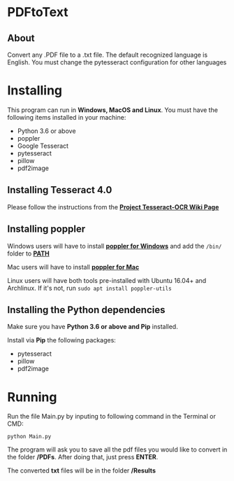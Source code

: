# PDFtoText
## About
Convert any .PDF file to a .txt file. The default recognized language is English. You must change the pytesseract
 configuration for other languages

# Installing
This program can run in **Windows, MacOS and Linux**.
You must have the following items installed in your machine:
- Python 3.6 or above
- poppler
- Google Tesseract
- pytesseract
- pillow
- pdf2image

## Installing Tesseract 4.0

Please follow the instructions from the 
**[Project Tesseract-OCR Wiki Page](https://github.com/tesseract-ocr/tesseract/wiki)**

## Installing poppler

Windows users will have to install 
**[poppler for Windows](http://blog.alivate.com.au/poppler-windows/)**
and add the `/bin/` folder to **[PATH](https://www.architectryan.com/2018/03/17/add-to-the-path-on-windows-10/)**

Mac users will have to install **[poppler for Mac](http://macappstore.org/poppler/)** 

Linux users will have both tools pre-installed with Ubuntu 16.04+ and Archlinux. If it's not, run `sudo apt install poppler-utils`

## Installing the Python dependencies

Make sure you have **Python 3.6 or above and Pip** installed.

Install via **Pip** the following packages:

- pytesseract
- pillow
- pdf2image

# Running

Run the file Main.py by inputing to following command in the Terminal or CMD:

`python Main.py`

The program will ask you to save all the pdf files you would like to convert in the folder **/PDFs**. After doing that, 
just press **ENTER**. 

The converted **txt** files will be in the folder **/Results**
